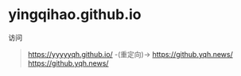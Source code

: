 # yingqihao.github.io

访问
> https://yyyyyqh.github.io/ -(重定向)-> https://github.yqh.news/
> https://github.yqh.news/
